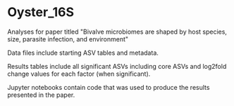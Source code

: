 # Oyster_16S

Analyses for paper titled "Bivalve microbiomes are shaped by host species, size, parasite infection, and environment"


Data files include starting ASV tables and metadata. 


Results tables include all significant ASVs including core ASVs and log2fold change values for each factor (when significant).


Jupyter notebooks contain code that was used to produce the results presented in the paper. 
